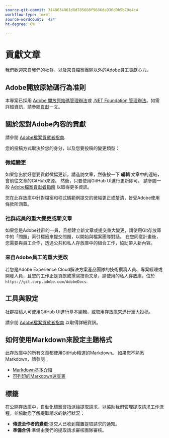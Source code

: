 ```yaml
---
source-git-commit: 3148634061d8d705608f9686da936d0b5b79e4c4
workflow-type: tm+mt
source-wordcount: '424'
ht-degree: 6%

---
```

# 貢獻文章

我們歡迎來自我們的社群，以及來自檔案團隊以外的Adobe員工貢獻心力。

## Adobe開放原始碼行為准則

本專案已採用 [Adobe 開放原始碼管理辦法](code-of-conduct.md)或 [.NET Foundation 管理辦法](https://dotnetfoundation.org/code-of-conduct)。如需詳細資訊，請參閱[貢獻](contributing.md)一文。

## 關於您對Adobe內容的貢獻

請參閱 [Adobe檔案貢獻者指南](https://experienceleague.adobe.com/docs/contributor/contributor-guide/introduction.html?lang=zh-Hant).

您的投稿方式取決於您的身分，以及您要投稿的變更類型：

### 微幅變更

如果您出於好意要貢獻微幅更新，請造訪文章，然後按一下 **編輯** 文章中的連結，會前往文章的GitHub來源。 然後，只要使用GitHub UI進行更新即可。 請參閱一般 [Adobe檔案貢獻者指南](https://experienceleague.adobe.com/docs/contributor/contributor-guide/introduction.html?lang=zh-Hant) 以取得更多資訊。

您在此存放庫中針對檔案和程式碼範例提交的微幅更正或釐清，皆受Adobe使用條款所涵蓋。

### 社群成員的重大變更或新文章

如果您是Adobe社群的一員，且想建立新文章或提交重大變更，請使用Git存放庫中的「問題」索引標籤來提交問題，以開始與檔案團隊對話。 在您同意計畫後，您需要與員工合作，透過公共和私人存放庫中的組合工作，協助帶入新內容。

<!--
If you submit a pull request with significant changes to documentation and code examples, you'll see a message in the pull request asking you to submit an online contribution license agreement (CLA). We need you to complete the online form before we can review your pull request.
-->

### 來自Adobe員工的重大更改

若您是Adobe Experience Cloud解決方案產品團隊的技術撰寫人員、專案經理或開發人員，且您的工作正是貢獻或撰寫技術文章，請使用的私人存放庫，位於 `https://git.corp.adobe.com/AdobeDocs`.

<!--Employees from other parts of the Adobe world should use the public repo for minor updates.-->

## 工具與設定

社群投稿人可使用GitHub UI進行基本編輯，或取用存放庫來進行重大投稿。

請參閱 [Adobe檔案貢獻者指南](https://experienceleague.adobe.com/docs/contributor/contributor-guide/introduction.html?lang=zh-Hant) 以取得詳細資訊。

## 如何使用Markdown來設定主題格式

此存放庫中的所有文章都使用GitHub精選的Markdown。 如果您不熟悉Markdown，請參閱：

* [Markdown基本介紹](https://help.github.com/articles/getting-started-with-writing-and-formatting-on-github/)
* [可列印的Markdown速查表](https://guides.github.com/pdfs/markdown-cheatsheet-online.pdf)

## 標籤

在公開存放庫中，自動化標籤會指派給提取請求，以協助我們管理提取請求工作流程，並協助您了解提取請求的執行狀況：

* **傳送至作者的變更**:提交人已收到擱置提取請求的通知。
* **準備合併**:準備由我們的提取請求審核團隊審核。
